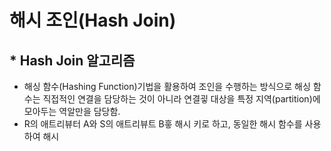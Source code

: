 # 해시 조인(Hash Join)

## * Hash Join 알고리즘
 - 해싱 함수(Hashing Function)기법을 활용하여 조인을 수행하는 방식으로 해싱 함수는 직접적인 연결을 담당하는 것이 아니라 연결굏
   대상을 특정 지역(partition)에 모아두는 역알만을 담당함.
 - R의 애트리뷰터 A와 S의 애트리뷰트 B흫 해시 키로 하고, 동일한 해시 함수를 사용하여 해시
